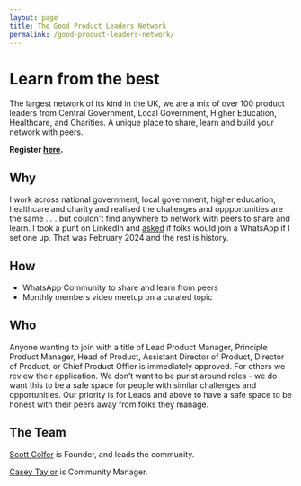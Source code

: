 ```yaml
---
layout: page
title: The Good Product Leaders Network
permalink: /good-product-leaders-network/
---
```


# Learn from the best

The largest network of its kind in the UK, we are a mix of over 100 product leaders from Central Government, Local Government, Higher Education, Healthcare, and Charities. A unique place to share, learn and build your network with peers.

**Register [here](https://docs.google.com/forms/d/e/1FAIpQLScFgEDEjN3MTk51dIdVZzFKqVaej275kSMTeKKFENnswzmKMA/viewform).**

## Why

I work across national government, local government, higher education, healthcare and charity and realised the challenges and oppportunities are the same . . . but couldn't find anywhere to network with peers to share and learn. I took a punt on LinkedIn and [asked](https://www.linkedin.com/posts/scottcolfer_shout-if-you-want-to-join-a-whatsapp-group-activity-7165343423577714689-g5fS) if folks would join a WhatsApp if I set one up. That was February 2024 and the rest is history.

## How

- WhatsApp Community to share and learn from peers
- Monthly members video meetup on a curated topic

## Who

Anyone wanting to join with a title of Lead Product Manager, Principle Product Manager, Head of Product, Assistant Director of Product, Director of Product, or Chief Product Offier is immediately approved. For others we review their application. We don’t want to be purist around roles - we do want this to be a safe space for people with similar challenges and opportunities. Our priority is for Leads and above to have a safe space to be honest with their peers away from folks they manage.

## The Team


[Scott Colfer](https://www.linkedin.com/in/scottcolfer/) is Founder, and leads the community.

[Casey Taylor](https://www.linkedin.com/in/casey-taylor2000/) is Community Manager.
